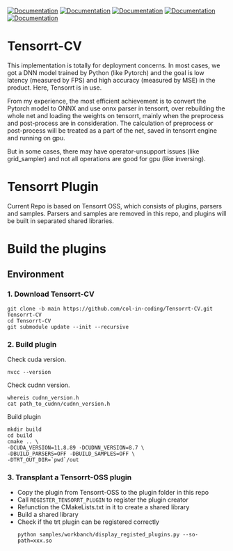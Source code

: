 [![Documentation](https://img.shields.io/badge/Pytorch-documentation-brightgreen)](https://pytorch.org/docs/stable/index.html)
[![Documentation](https://img.shields.io/badge/TensorRT-documentation-brightgreen.svg)](https://docs.nvidia.com/deeplearning/sdk/tensorrt-developer-guide/index.html)
[![Documentation](https://img.shields.io/badge/TensorRT--Python-api-brightgreen)](https://docs.nvidia.com/deeplearning/tensorrt/api/python_api/index.html)
[![Documentation](https://img.shields.io/badge/Onnx--Graphsurgeon-docs-brightgreen)](https://docs.nvidia.com/deeplearning/tensorrt/onnx-graphsurgeon/docs/index.html)
[![Documentation](https://img.shields.io/badge/PyCUDA-documentation-brightgreen)](https://documen.tician.de/pycuda/)

# Tensorrt-CV
This implementation is totally for deployment concerns. In most cases, we got a DNN model trained by Python (like Pytorch) and the goal is low latency (measured by FPS) and high accuracy (measured by MSE) in the product. Here, Tensorrt is in use.

From my experience, the most efficient achievement is to convert the Pytorch model to ONNX and use onnx parser in tensorrt, over rebuilding the whole net and loading the weights on tensorrt, mainly when the preprocess and post-process are in consideration. The calculation of preprocess or post-process will be treated as a part of the net, saved in tensorrt engine and running on gpu.

But in some cases, there may have operator-unsupport issues (like grid_sampler) and not all operations are good for gpu (like inversing).

# Tensorrt Plugin
Current Repo is based on Tensorrt OSS, which consists of plugins, parsers and samples.
Parsers and samples are removed in this repo, and plugins will be built in separated shared libraries.

# Build the plugins

## Environment

### 1. Download Tensorrt-CV
```
git clone -b main https://github.com/col-in-coding/Tensorrt-CV.git Tensorrt-CV
cd Tensorrt-CV
git submodule update --init --recursive
```

### 2. Build plugin

Check cuda version.
```
nvcc --version
```
Check cudnn version.
```
whereis cudnn_version.h
cat path_to_cudnn/cudnn_version.h
```
Build plugin
```
mkdir build
cd build
cmake .. \
-DCUDA_VERSION=11.8.89 -DCUDNN_VERSION=8.7 \
-DBUILD_PARSERS=OFF -DBUILD_SAMPLES=OFF \
-DTRT_OUT_DIR=`pwd`/out
```

### 3. Transplant a Tensorrt-OSS plugin

- Copy the plugin from Tensorrt-OSS to the plugin folder in this repo
- Call `REGISTER_TENSORRT_PLUGIN` to register the plugin creator
- Refunction the CMakeLists.txt in it to create a shared library
- Build a shared library
- Check if the trt plugin can be registered correctly
    ```
    python samples/workbanch/display_registed_plugins.py --so-path=xxx.so
    ```
